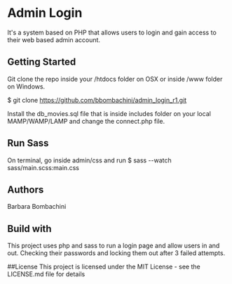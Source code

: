 # Admin Login
It's a system based on PHP that allows users to login and gain access to their web based admin account.

## Getting Started
Git clone the repo inside your /htdocs folder on OSX or inside /www folder on Windows.

$ git clone https://github.com/bbombachini/admin_login_r1.git <folder name>

Install the db_movies.sql file that is inside includes folder on your local MAMP/WAMP/LAMP and change the connect.php file.

## Run Sass
On terminal, go inside admin/css and run
$ sass --watch sass/main.scss:main.css

## Authors
Barbara Bombachini

## Build with
This project uses php and sass to run a login page and allow users in and out. Checking their passwords and locking them out after 3 failed attempts.

##License
This project is licensed under the MIT License - see the LICENSE.md file for details
